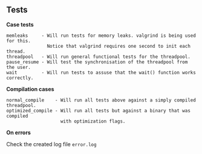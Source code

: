 Tests
------------------------------------------------------------------------

**Case tests**
````
memleaks     - Will run tests for memory leaks. valgrind is being used for this.
               Notice that valgrind requires one second to init each thread.
threadpool   - Will run general functional tests for the threadpool.
pause_resume - Will test the synchronisation of the threadpool from the user.
wait         - Will run tests to assuse that the wait() function works correctly.

````


**Compilation cases**
````
normal_compile    - Will run all tests above against a simply compiled threadpool.
optimized_compile - Will run all tests but against a binary that was compiled
                    with optimization flags.      
````


**On errors**

Check the created log file `error.log`
